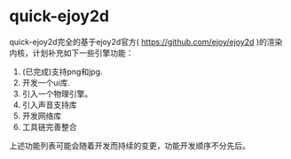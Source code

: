 quick-ejoy2d
============
quick-ejoy2d完全的基于ejoy2d官方( https://github.com/ejoy/ejoy2d )的渲染内核，计划补充如下一些引擎功能：

1. (已完成)支持png和jpg.
2. 开发一个ui库.
3. 引入一个物理引擎。
4. 引入声音支持库
5. 开发网络库
6. 工具链完善整合

上述功能列表可能会随着开发而持续的变更，功能开发顺序不分先后。
